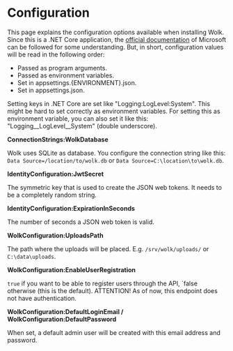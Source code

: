 # Configuration

This page explains the configuration options available when installing Wolk. Since this is a .NET Core application, the [official documentation](https://docs.microsoft.com/en-us/aspnet/core/fundamentals/configuration/?view=aspnetcore-3.1) of Microsoft can be followed for some understanding. But, in short, configuration values will be read in the following order:

- Passed as program arguments.
- Passed as environment variables.
- Set in appsettings.{ENVIRONMENT}.json.
- Set in appsettings.json.

Setting keys in .NET Core are set like "Logging:LogLevel:System". This might be hard to set correctly as environment variables. For setting this as environment variable, you can also set it like this: "Logging__LogLevel__System" (double underscore).

**ConnectionStrings:WolkDatabase**

Wolk uses SQLite as database. You configure the connection string like this: `Data Source=/location/to/wolk.db` or `Data Source=C:\location\to\wolk.db`.

**IdentityConfiguration:JwtSecret**

The symmetric key that is used to create the JSON web tokens. It needs to be a completely random string.

**IdentityConfiguration:ExpirationInSeconds**

The number of seconds a JSON web token is valid.

**WolkConfiguration:UploadsPath**

The path where the uploads will be placed. E.g. `/srv/wolk/uploads/` or `C:\data\uploads`.

**WolkConfiguration:EnableUserRegistration**

`true` if you want to be able to register users through the API, `false otherwise (this is the default). ATTENTION! As of now, this endpoint does not have authentication.

**WolkConfiguration:DefaultLoginEmail / WolkConfiguration:DefaultPassword**

When set, a default admin user will be created with this email address and password.